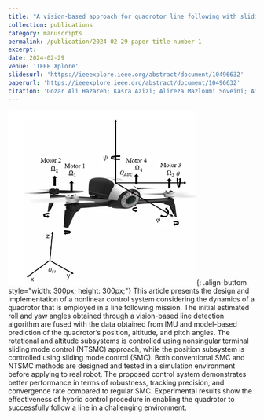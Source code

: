 ```yaml
---
title: "A vision-based approach for quadrotor line following with sliding mode controller."
collection: publications
category: manuscripts
permalink: /publication/2024-02-29-paper-title-number-1
excerpt: 
date: 2024-02-29
venue: 'IEEE Xplore'
slidesurl: 'https://ieeexplore.ieee.org/abstract/document/10496632'
paperurl: 'https://ieeexplore.ieee.org/abstract/document/10496632'
citation: 'Gozar Ali Hazareh; Kasra Azizi; Alireza Mazloumi Soveini; AmirMohammad Nouri; Mohammad Norouzi'
---
```


![robot](/images/image-alignment-1200x4002.png){: .align-buttom style="width: 300px; height: 300px;"}
This article presents the design and implementation of a nonlinear control system considering the dynamics of a quadrotor that is employed in a line following mission. The initial estimated roll and yaw angles obtained through a vision-based line detection algorithm are fused with the data obtained from IMU and model-based prediction of the quadrotor’s position, altitude, and pitch angles. The rotational and altitude subsystems is controlled using nonsingular terminal sliding mode control (NTSMC) approach, while the position subsystem is controlled using sliding mode control (SMC). Both conventional SMC and NTSMC methods are designed and tested in a simulation environment before applying to real robot. The proposed control system demonstrates better performance in terms of robustness, tracking precision, and convergence rate compared to regular SMC. Experimental results show the effectiveness of hybrid control procedure in enabling the quadrotor to successfully follow a line in a challenging environment.

